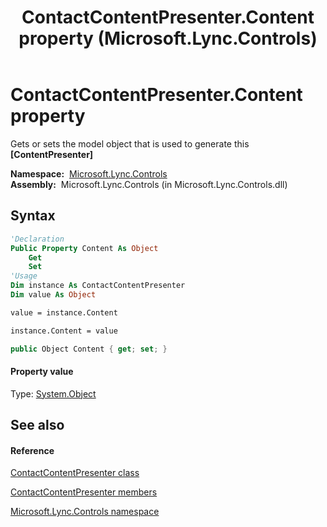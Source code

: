 ﻿---
title: ContactContentPresenter.Content property  (Microsoft.Lync.Controls)
TOCTitle: 'Content property '
ms:assetid: P:Microsoft.Lync.Controls.ContactContentPresenter.Content_DI_3_UC_OCS14MrefLyncWPF
ms:mtpsurl: https://msdn.microsoft.com/en-us/library/microsoft.lync.controls.contactcontentpresenter.content_di_3_uc_ocs14mreflyncwpf(v=office.15)
ms:contentKeyID: 48592939
ms.date: 07/28/2014
mtps_version: v=office.15
f1_keywords:
- Microsoft.Lync.Controls.ContactContentPresenter.Content
dev_langs:
- CSharp
- JScript
- VB
- other
---

# ContactContentPresenter.Content property

Gets or sets the model object that is used to generate this **\[ContentPresenter\]**

**Namespace:**  [Microsoft.Lync.Controls](microsoft-lync-controls-namespace_1.md)  
**Assembly:**  Microsoft.Lync.Controls (in Microsoft.Lync.Controls.dll)

## Syntax

``` vb
'Declaration
Public Property Content As Object
    Get
    Set
'Usage
Dim instance As ContactContentPresenter
Dim value As Object

value = instance.Content

instance.Content = value
```

``` csharp
public Object Content { get; set; }
```

#### Property value

Type: [System.Object](http://msdn2.microsoft.com/en-us/library/e5kfa45b)  

## See also

#### Reference

[ContactContentPresenter class](contactcontentpresenter-class-microsoft-lync-controls_1.md)

[ContactContentPresenter members](contactcontentpresenter-members-microsoft-lync-controls_1.md)

[Microsoft.Lync.Controls namespace](microsoft-lync-controls-namespace_1.md)

